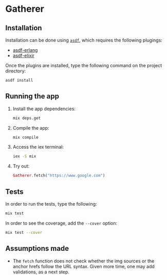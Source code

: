 # Gatherer

## Installation

Installation can be done using [`asdf`](https://asdf-vm.com), which requires the following plugings:

- [asdf-erlang](https://github.com/asdf-vm/asdf-erlang)
- [asdf-elixir](https://github.com/asdf-vm/asdf-elixir)

Once the plugins are installed, type the following command on the project directory:

```sh
asdf install
```

## Running the app

1. Install the app dependencies:
    ```sh
    mix deps.get
    ```
1. Compile the app:
    ```sh
    mix compile
    ```
1. Access the iex terminal:
    ```sh
    iex -S mix
    ```
1. Try out:
    ```elixir
    Gatherer.fetch("https://www.google.com")
    ```

## Tests

In order to run the tests, type the following:
```sh
mix test
```

In order to see the coverage, add the `--cover` option:
```sh
mix test --cover
```

## Assumptions made

- The `fetch` function does not check whether the img sources or the anchor hrefs  follow the URL syntax. Given more time, one may add validations, as a next step.
